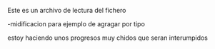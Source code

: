 Este es un archivo de lectura del fichero

 -midificacion para ejemplo de agragar por tipo 

 estoy haciendo unos progresos muy chidos que seran interumpidos
